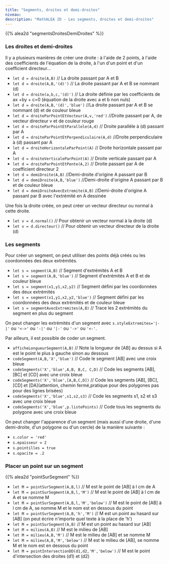 ```yaml
---
title: "Segments, droites et demi-droites"
niveau:
description: "MathALEA 2D - Les segments, droites et demi-droites"
---
```




{{% alea2d "segmentsDroitesDemiDroites"  %}}

<div class="ui hidden divider"></div>
<div class="ui hidden divider"></div>


<h3 class="ui horizontal divider header">Les droites et demi-droites</h3>


Il y a plusieurs manières de créer une droite : à l'aide de 2 points, à l'aide des coefficients de l'équation de la droite, à l'un d'un point et d'un coefficient directeur...


* `let d = droite(A,B)` // La droite passant par A et B
* `let d = droite(A,B,'(d)')` // La droite passant par A et B se nommant (d)
* `let d = droite(a,b,c,'(d)')` // La droite définie par les coefficients de ax +by + c=0 (équation de la droite avec a et b non nuls)
* `let d = droite(A,B,'(d)','blue')` //La droite passant par A et B se nommant (d) et de couleur bleue
* `let d = droiteParPointEtVecteur(A,v,'red')` //Droite passant par A, de vecteur directeur v et de couleur rouge
* `let d = droiteParPointEtParallele(A,d)` // Droite parallèle à (d) passant par A
* `let d = droiteParPointEtPerpendiculaire(A,d)` //Droite perpendiculaire à (d) passant par A
* `let d = droiteHorizontaleParPoint(A)` // Droite horizontale passant par A
* `let d = droiteVerticaleParPoint(A)` // Droite verticale passant par A
* `let d = droiteParPointEtPente(A,2)` // Droite passant par A de coefficient directeur 2
* `let d = demiDroite(A,B)` //Demi-droite d'origine A passant par B
* `let d = demiDroite(A,B,'blue')` //Demi-droite d'origine A passant par B et de couleur bleue
* `let d = demiDroiteAvecExtremite(A,B)` //Demi-droite d'origine A passant par B avec l'extrémité en A dessinée



Une fois la droite créée, on peut créer un vecteur directeur ou normal à cette droite.

* `let v = d.normal()` // Pour obtenir un vecteur normal à la droite (d)
* `let v = d.directeur()` // Pour obtenir un  vecteur directeur de la droite (d)

<h3 class="ui horizontal divider header">Les segments</h3>


Pour créer un segment, on peut utiliser des points déjà créés ou les coordonnées des deux extrémités.

* `let s = segment(A,B)` // Segment d'extrémités A et B
* `let s = segment(A,B,'blue')` // Segment d'extrémités A et B et de couleur bleue
* `let s = segment(x1,y1,x2,y2)` // Segment défini par les coordonnées des deux extrémités
* `let s = segment(x1,y1,x2,y2,'blue')` // Segment défini par les coordonnées des deux extrémités et de couleur bleue
* `let s = segmentAvecExtremites(A,B)` // Trace les 2 extrémités du segment en plus du segment


On peut changer les extrémités d'un segment avec `s.styleExtremites='|-|'` ou `'<->'` ou `'-|'` ou `'|-'` ou `'->'` ou `'<-'`.

Par ailleurs, il est possible de coder un segment.

* `afficheLongueurSegment(A,B)` // Note la longueur de [AB] au dessus si A est le point le plus à gauche sinon au dessous
* `codeSegment(A,B,'X','blue')` // Code le segment [AB] avec une croix bleue
* `codeSegments('X','blue',A,B, B,C, C,D)` // Code les segments [AB], [BC] et [CD] avec une croix bleue
 * `codeSegments('X','blue',[A,B,C,D])` // Code les segments [AB], [BC], [CD] et [DA]\(attention, chemin fermé,pratique pour des polygones pas pour des lignes brisées)
 * `codeSegments('X','blue',s1,s2,s3)` // Code les segments s1, s2 et s3 avec une croix bleue
 * `codeSegments('X','blue',p.listePoints)` // Code tous les segments du polygone avec une croix bleue

 On peut changer l'apparence d'un segment (mais aussi d'une droite, d'une demi-droite, d'un polygone ou d'un cercle) de la manière suivante : 

 * `s.color = 'red'`
 * `s.epaisseur = 2`
 * `s.pointilles = true`
 * `s.opacite = .2`


<div class="ui hidden divider"></div>

<h3 class="ui horizontal divider header">Placer un point sur un segment</h3>


<div class="ui hidden divider"></div>

{{% alea2d "pointSurSegment"  %}}

<div class="ui hidden divider"></div>
<div class="ui hidden divider"></div>

* `let M = pointSurSegment(A,B,l)` // M est le point de [AB] à l cm de A
* `let M = pointSurSegment(A,B,l,'M')` // M est le point de [AB] à l cm de A et se nomme M
* `let M = pointSurSegment(A,B,l,'M','below')` // M est le point de [AB] à l cm de A, se nomme M et le nom est en dessous du point
* `let M = pointSurSegment(A,B,'h','M')` // M est un point au hasard sur [AB] \(on peut écrire n'importe quel texte à la place de 'h')
* `let M = pointSurSegment(A,B)` // M est un point au hasard sur [AB] 
* `let M = milieu(A,B)` // M est le milieu de [AB]
* `let M = milieu(A,B,'M')` // M est le milieu de [AB] et se nomme M
* `let M = milieu(A,B,'M','below')` // M est le milieu de [AB], se nomme M et le nom est en dessous du point
* `let M = pointIntersectionDD(d1,d2,'M','below')` // M est le point d'intersection des droites (d1) et (d2)
